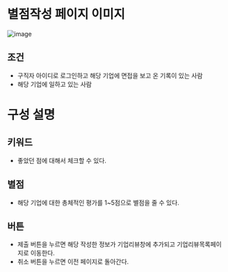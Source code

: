 # 별점작성 페이지 이미지
![image](https://github.com/yyujjin/jjob-korea/assets/166809120/9ea2d539-7157-481a-80ff-f4bbfb0a69de)


## 조건
- 구직자 아이디로 로그인하고 해당 기업에 면접을 보고 온 기록이 있는 사람
- 해당 기업에 일하고 있는 사람


# 구성 설명

## 키워드
- 좋았던 점에 대해서 체크할 수 있다.

## 별점
- 해당 기업에 대한 총체적인 평가를 1~5점으로 별점을 줄 수 있다.

## 버튼
  - 제출 버튼을 누르면 해당 작성한 정보가 기업리뷰창에 추가되고 기업리뷰목록페이지로 이동한다.
  - 취소 버튼을 누르면 이전 페이지로 돌아간다.


